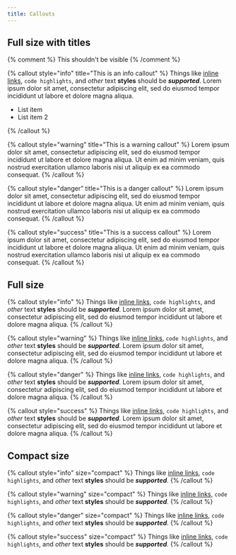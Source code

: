 ```yaml
---
title: Callouts
---
```


## Full size with titles

{% comment %}
This shouldn't be visible
{% /comment %}

{% callout style="info" title="This is an info callout" %}
Things like [inline links](#), `code highlights`, and _other_ text __styles__ should be ___supported___. Lorem ipsum dolor sit amet, consectetur adipiscing elit, sed do eiusmod tempor incididunt ut labore et dolore magna aliqua.

- List item
- List item 2


{% /callout %}

{% callout style="warning" title="This is a warning callout" %}
Lorem ipsum dolor sit amet, consectetur adipiscing elit, sed do eiusmod tempor incididunt ut labore et dolore magna aliqua. Ut enim ad minim veniam, quis nostrud exercitation ullamco laboris nisi ut aliquip ex ea commodo consequat.
{% /callout %}

{% callout style="danger" title="This is a danger callout" %}
Lorem ipsum dolor sit amet, consectetur adipiscing elit, sed do eiusmod tempor incididunt ut labore et dolore magna aliqua. Ut enim ad minim veniam, quis nostrud exercitation ullamco laboris nisi ut aliquip ex ea commodo consequat.
{% /callout %}

{% callout style="success" title="This is a success callout" %}
Lorem ipsum dolor sit amet, consectetur adipiscing elit, sed do eiusmod tempor incididunt ut labore et dolore magna aliqua. Ut enim ad minim veniam, quis nostrud exercitation ullamco laboris nisi ut aliquip ex ea commodo consequat.
{% /callout %}

## Full size

{% callout style="info" %}
Things like [inline links](#), `code highlights`, and _other_ text __styles__ should be ___supported___. Lorem ipsum dolor sit amet, consectetur adipiscing elit, sed do eiusmod tempor incididunt ut labore et dolore magna aliqua.
{% /callout %}

{% callout style="warning" %}
Things like [inline links](#), `code highlights`, and _other_ text __styles__ should be ___supported___. Lorem ipsum dolor sit amet, consectetur adipiscing elit, sed do eiusmod tempor incididunt ut labore et dolore magna aliqua.
{% /callout %}

{% callout style="danger" %}
Things like [inline links](#), `code highlights`, and _other_ text __styles__ should be ___supported___. Lorem ipsum dolor sit amet, consectetur adipiscing elit, sed do eiusmod tempor incididunt ut labore et dolore magna aliqua.
{% /callout %}

{% callout style="success" %}
Things like [inline links](#), `code highlights`, and _other_ text __styles__ should be ___supported___. Lorem ipsum dolor sit amet, consectetur adipiscing elit, sed do eiusmod tempor incididunt ut labore et dolore magna aliqua.
{% /callout %}

## Compact size

{% callout style="info" size="compact" %}
Things like [inline links](#), `code highlights`, and _other_ text __styles__ should be ___supported___.
{% /callout %}

{% callout style="warning" size="compact" %}
Things like [inline links](#), `code highlights`, and _other_ text __styles__ should be ___supported___.
{% /callout %}

{% callout style="danger" size="compact" %}
Things like [inline links](#), `code highlights`, and _other_ text __styles__ should be ___supported___.
{% /callout %}

{% callout style="success" size="compact" %}
Things like [inline links](#), `code highlights`, and _other_ text __styles__ should be ___supported___.
{% /callout %}